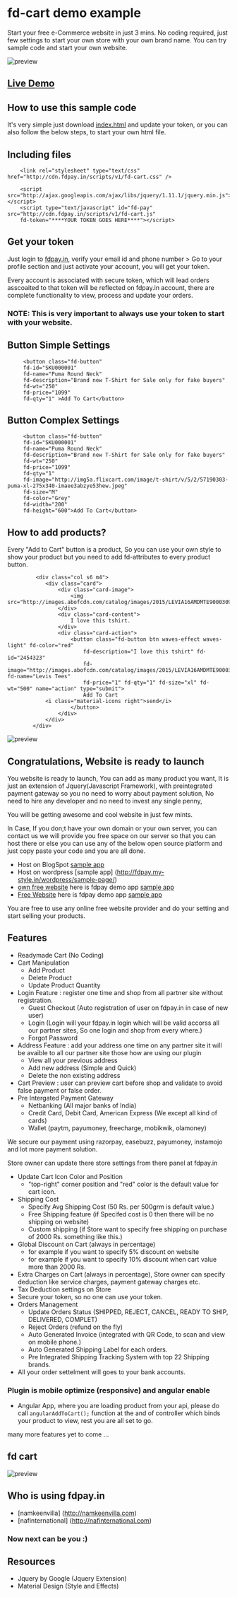# fd-cart demo example

Start your free e-Commerce website in just 3 mins. 
No coding required, just few settings to start your own store with your own brand name. You can try sample code and start your own website.

![preview](https://github.com/fdpay/fdstore-demo/blob/master/images/full-screen.PNG)

## <a href="http://fdpay.in/cart/index.html" target="_blank">Live Demo</a>

## How to use this sample code 

It's very simple just download [index.html](https://github.com/fdpay/fdstore-demo/blob/master/index.html) and update your token, or you can also follow the below steps, to start your own html file.

## Including files

        <link rel="stylesheet" type="text/css" href="http://cdn.fdpay.in/scripts/v1/fd-cart.css" />
        
        <script src="http://ajax.googleapis.com/ajax/libs/jquery/1.11.1/jquery.min.js"></script>
        <script type="text/javascript" id="fd-pay" src="http://cdn.fdpay.in/scripts/v1/fd-cart.js" 
        fd-token="****YOUR TOKEN GOES HERE****"></script>

## Get your token 

Just login to [fdpay.in](http://fdpay.in), verify your email id and phone number > Go to your profile section and just activate your account, you will get your token.

Every account is associated with secure token, which will lead orders asscoaited to that token will be reflected on fdpay.in account, there are complete functionality to view, process and update your orders.

### NOTE: This is very important to always use your token to start with your website.

## Button Simple Settings 

         <button class="fd-button" 
         fd-id="SKU000001" 
         fd-name="Puma Round Neck"
         fd-description="Brand new T-Shirt for Sale only for fake buyers" 
         fd-wt="250"
         fd-price="1099" 
         fd-qty="1" >Add To Cart</button>
         

## Button Complex Settings

         <button class="fd-button" 
         fd-id="SKU000001" 
         fd-name="Puma Round Neck"
         fd-description="Brand new T-Shirt for Sale only for fake buyers" 
         fd-wt="250"
         fd-price="1099" 
         fd-qty="1" 
         fd-image="http://img5a.flixcart.com/image/t-shirt/v/5/2/57190303-puma-xl-275x340-imaee3abzye53hew.jpeg" 
         fd-size="M" 
         fd-color="Grey"
         fd-width="200"
         fd-height="600">Add To Cart</button>
         

## How to add products?
Every "Add to Cart" button is a product, So you can use your own style to show your product but you need to add fd-attributes to every product button.

             <div class="col s6 m4">
                <div class="card">
                    <div class="card-image">
                        <img src="http://images.abofcdn.com/catalog/images/2015/LEVIA16AMDMTE9000309/Front_Large.jpg"/>
                    </div>
                    <div class="card-content">
                        I love this tshirt.
                    </div>
                    <div class="card-action">
                        <button class="fd-button btn waves-effect waves-light" fd-color="red"
                            fd-description="I love this tshirt" fd-id="2454323"
                            fd-image="http://images.abofcdn.com/catalog/images/2015/LEVIA16AMDMTE9000309/Front_Large.jpg" fd-name="Levis Tees"
                            fd-price="1" fd-qty="1" fd-size="xl" fd-wt="500" name="action" type="submit">
                            Add To Cart
                <i class="material-icons right">send</i>
                        </button>
                    </div>
                </div>
            </div>

![preview](https://github.com/fdpay/fdstore-demo/blob/master/images/product.PNG)

## Congratulations, Website is ready to launch

You website is ready to launch, You can add as many product you want, It is just an extension of Jquery(Javascript Framework), with preintegrated payment gateway so you no need to worry about payment solution, No need to hire any developer and no need to invest any single penny, 

You will be getting awesome and cool website in just few mints. 

In Case, If you don;t have your own domain or your own server, you can contact us we will provide you free space on our server so that you can host there or else you can use any of the below open source platform and just copy paste your code and you are all done.

- Host on BlogSpot [sample app](http://fdpay.blogspot.in/2016/08/demo.html)
- Host on wordpress [sample app] (http://fdpay.my-style.in/wordpress/sample-page/)
- [own free website](http://www.own-free-website.com/) here is fdpay demo app [sample app](http://fdpay.page.tl/)
- [Free Website](http://www.n.nu/) here is fdpay demo app [sample app](http://www.fdpay.n.nu/)

You are free to use any online free website provider and do your setting and start selling your products.

## Features 

- Readymade Cart (No Coding)
- Cart Manipulation
  - Add Product 
  - Delete Product
  - Update Product Quantity
- Login Feature : register one time and shop from all partner site without registration.
  - Guest Checkout (Auto registration of user on fdpay.in in case of new user)
  - Login (Login will your fdpay.in login which will be valid accorss all our partner sites, So one login and shop from every where.)
  - Forgot Password
- Address Feature : add your address one time on any partner site it will be avaible to all our partner site those how are using our plugin
  - View all your previous address
  - Add new address (Simple and Quick)
  - Delete the non existing address
- Cart Preview : user can preview cart before shop and validate to avoid false payment or false order.
- Pre Intergated Payment Gateway
  - Netbanking (All major banks of India)
  - Credit Card, Debit Card, American Express (We except all kind of cards)
  - Wallet (paytm, payumoney, freecharge, mobikwik, olamoney)

We secure our payment using razorpay, easebuzz, payumoney, instamojo and lot more payment solution.

Store owner can update there store settings from there panel at fdpay.in 
- Update Cart Icon Color and Position 
  - "top-right" corner position and "red" color is the default value for cart icon.
- Shipping Cost
  - Specify Avg Shipping Cost (50 Rs. per 500grm is default value.)
  - Free Shipping feature (if Specifed cost is 0 then there will be no shipping on website)
  - Custom shipping (if Store want to specify free shipping on purchase of 2000 Rs. something like this.)
- Global Discount on Cart (always in percentage)
  -  for example if you want to specify 5% discount on website
  -  for example if you want to specify 10% discount when cart value more than 2000 Rs.
- Extra Charges on Cart (always in percentage), Store owner can specify deduction like service charges, payment gateway charges etc.
- Tax Deduction settings on Store
- Secure your token, so no one can use your token.
- Orders Management
  - Update Orders Status (SHIPPED, REJECT, CANCEL, READY TO SHIP, DELIVERED, COMPLET)
  - Reject Orders (refund on the fly)
  - Auto Generated Invoice (integrated with QR Code, to scan and view on mobile phone.)
  - Auto Generated Shipping Label for each orders.
  - Pre Integrated Shipping Tracking System with top 22 Shipping brands.
- All your order settelment will goes to your bank accounts.

### Plugin is mobile optimize (responsive) and angular enable 
- Angular App, where you are loading product from your api, please do call `angularAddToCart();` function at the and of controller which binds your product to view, rest you are all set to go.

many more features yet to come ... 

## fd cart 
![preview](https://github.com/fdpay/fdstore-demo/blob/master/images/cart.PNG)

## Who is using fdpay.in

- [namkeenvilla] (http://namkeenvilla.com)
- [nafinternational] (http://nafinternational.com)

### Now next can be you :) 

## Resources

- Jquery by Google (Jquery Extension)
- Material Design (Style and Effects)

